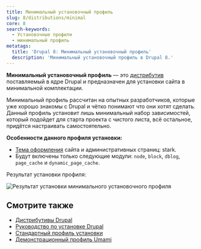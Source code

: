 ```yaml
---
title: Минимальный установочный профиль
slug: 8/distributions/minimal
core: 8
search-keywords:
  - Установочные профили
  - минимальный профиль
metatags:
  title: 'Drupal 8: Минимальный установочный профиль'
  description: 'Минимальный установочный профиль в Drupal 8.'
---
```


**Минимальный установочный профиль** — это [дистрибутив](../index.md) поставляемый в ядре Drupal и предназначен для установки сайта в минимальной комплектации.

Минимальный профиль рассчитан на опытных разработчиков, которые уже хорошо знакомы с Drupal и чётко понимают что они хотят сделать. Данный профиль установит лишь минимальный набор зависимостей, который подойдет для старта проекта с чистого листа, всё остальное, придётся настраивать самостоятельно.

**Особенности данного профиля установки:**

- [Тема оформления](../../themes/index.md) сайта и административных страниц: stark.
- Будут включены только следующие модули: `node`, `block`, `dblog`, `page_cache` и `dynamic_page_cache`.

Результат установки профиля:

![Результат установки минимального установочного профиля](https://i.imgur.com/WwDFmkR.png)

## Смотрите также

- [Дистрибутивы Drupal](../index.md)
- [Руководство по установке Drupal](../../installation/index.md)
- [Стандартный профиль установки](../standard/index.md)
- [Демонстрационный профиль Umami](../demo-umami/index.md)